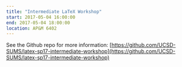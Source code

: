 ```yaml
---
title: "Intermediate LaTeX Workshop"
start: 2017-05-04 16:00:00
end: 2017-05-04 18:00:00
location: AP&M 6402
---
```


See the Github repo for more information: [https://github.com/UCSD-SUMS/latex-sp17-intermediate-workshop](https://github.com/UCSD-SUMS/latex-sp17-intermediate-workshop)
